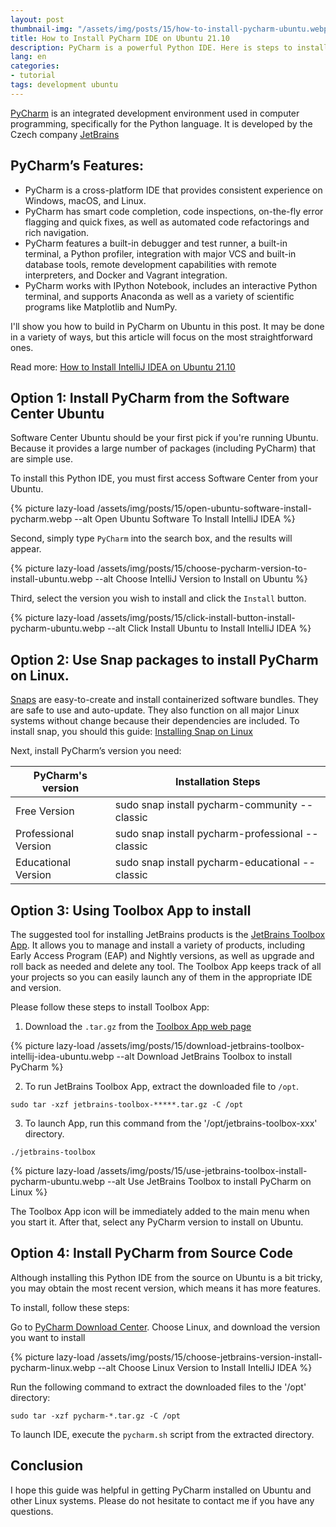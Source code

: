 ```yaml
---
layout: post
thumbnail-img: "/assets/img/posts/15/how-to-install-pycharm-ubuntu.webp"
title: How to Install PyCharm IDE on Ubuntu 21.10
description: PyCharm is a powerful Python IDE. Here is steps to install PyCharm on Ubuntu 21.10 and other Linux distributions.
lang: en
categories:
- tutorial
tags: development ubuntu
---
```


[PyCharm](https://www.jetbrains.com/pycharm/) is an integrated development environment used in computer programming, specifically for the Python language. It is developed by the Czech company [JetBrains](https://www.jetbrains.com/)

<div class="bg-light sidebar-module sidebar-module-inset" id="toc"></div>

## PyCharm’s Features:

* PyCharm is a cross-platform IDE that provides consistent experience on Windows, macOS, and Linux.
* PyCharm has smart code completion, code inspections, on-the-fly error flagging and quick fixes, as well as automated code refactorings and rich navigation.
* PyCharm features a built-in debugger and test runner, a built-in terminal, a Python profiler, integration with major VCS and built-in database tools, remote development capabilities with remote interpreters, and Docker and Vagrant integration.
* PyCharm works with IPython Notebook, includes an interactive Python terminal, and supports Anaconda as well as a variety of scientific programs like Matplotlib and NumPy.

I'll show you how to build in PyCharm on Ubuntu in this post. It may be done in a variety of ways, but this article will focus on the most straightforward ones. 

Read more: [How to Install IntelliJ IDEA on Ubuntu 21.10](https://tgbao.me/install-intellij-idea-ubuntu/)

## Option 1: Install PyCharm from the Software Center Ubuntu

Software Center Ubuntu should be your first pick if you're running Ubuntu. Because it provides a large number of packages (including PyCharm) that are simple use.

To install this Python IDE, you must first access Software Center from your Ubuntu.

{% picture lazy-load /assets/img/posts/15/open-ubuntu-software-install-pycharm.webp --alt Open Ubuntu Software To Install IntelliJ IDEA %}

Second, simply type `PyCharm` into the search box, and the results will appear.

{% picture lazy-load /assets/img/posts/15/choose-pycharm-version-to-install-ubuntu.webp --alt Choose IntelliJ Version to Install on Ubuntu %}

Third, select the version you wish to install and click the `Install` button.

{% picture lazy-load /assets/img/posts/15/click-install-button-install-pycharm-ubuntu.webp --alt Click Install Ubuntu to Install IntelliJ IDEA %}

## Option 2: Use Snap packages to install PyCharm on Linux.

[Snaps](https://snapcraft.io/) are easy-to-create and install containerized software bundles. They are safe to use and auto-update. They also function on all major Linux systems without change because their dependencies are included. To install snap, you should this guide: [Installing Snap on Linux](https://snapcraft.io/docs/installing-snap-on-ubuntu)

Next, install PyCharm’s version you need:

<table class="table">
    <thead>
        <tr>
            <th scope="col">PyCharm's version</th>
            <th scope="col">Installation Steps</th>
        </tr>
    </thead>
    <tbody>
        <tr>
            <td>Free Version</td>
            <td>sudo snap install pycharm-community --classic</td>
        </tr>
        <tr>
            <td>Professional Version</td>
            <td>sudo snap install pycharm-professional --classic</td>
        </tr>
        <tr>
            <td>Educational Version</td>
            <td>sudo snap install pycharm-educational --classic</td>
        </tr>
    </tbody>
</table>

## Option 3: Using Toolbox App to install

The suggested tool for installing JetBrains products is the [JetBrains Toolbox App](https://www.jetbrains.com/toolbox-app/). It allows you to manage and install a variety of products, including Early Access Program (EAP) and Nightly versions, as well as upgrade and roll back as needed and delete any tool. The Toolbox App keeps track of all your projects so you can easily launch any of them in the appropriate IDE and version.

Please follow these steps to install Toolbox App:

1. Download the `.tar.gz` from the [Toolbox App web page](https://www.jetbrains.com/toolbox-app/)

{% picture lazy-load /assets/img/posts/15/download-jetbrains-toolbox-intellij-idea-ubuntu.webp --alt Download JetBrains Toolbox to install PyCharm %} 

2. To run JetBrains Toolbox App, extract the downloaded file to `/opt`.

```
sudo tar -xzf jetbrains-toolbox-*****.tar.gz -C /opt
```

3. To launch App, run this command from the '/opt/jetbrains-toolbox-xxx' directory.

```
./jetbrains-toolbox
```

{% picture lazy-load /assets/img/posts/15/use-jetbrains-toolbox-install-pycharm-ubuntu.webp --alt Use JetBrains Toolbox to install PyCharm on Linux %} 

The Toolbox App icon will be immediately added to the main menu when you start it. After that, select any PyCharm version to install on Ubuntu.

## Option 4: Install PyCharm from Source Code

Although installing this Python IDE from the source on Ubuntu is a bit tricky, you may obtain the most recent version, which means it has more features.

To install, follow these steps:

Go to [PyCharm Download Center](https://www.jetbrains.com/pycharm/download/). Choose Linux, and download the version you want to install

{% picture lazy-load /assets/img/posts/15/choose-jetbrains-version-install-pycharm-linux.webp --alt Choose Linux Version to Install IntelliJ IDEA %}

Run the following command to extract the downloaded files to the '/opt' directory:

```
sudo tar -xzf pycharm-*.tar.gz -C /opt
```

To launch IDE, execute the `pycharm.sh` script from the extracted directory.

## Conclusion

I hope this guide was helpful in getting PyCharm installed on Ubuntu and other Linux systems. Please do not hesitate to contact me if you have any questions.